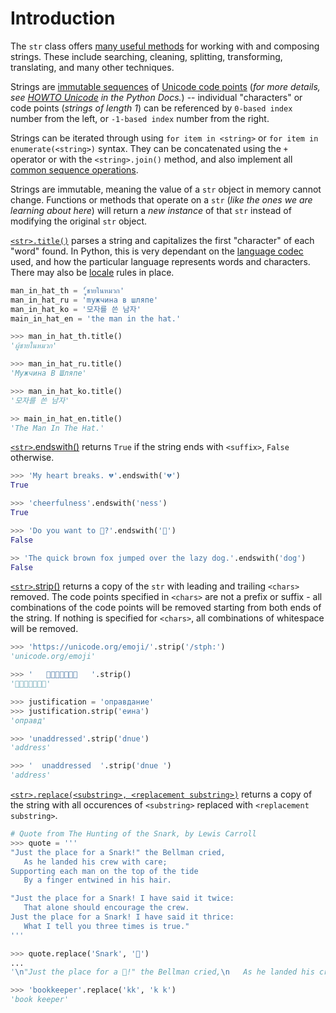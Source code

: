 # Introduction

The `str` class offers [many useful methods][str methods] for working with and composing strings.
These include searching, cleaning, splitting, transforming, translating, and many other techniques.

Strings are [immutable sequences][text sequence] of [Unicode code points][unicode code points] (_for more details, see [HOWTO Unicode][howto unicode] in the Python Docs._) -- individual "characters" or code points (_strings of length 1_) can be referenced by `0-based index` number from the left, or `-1-based index` number from the right.

Strings can be iterated through using `for item in <string>` or `for item in enumerate(<string>)` syntax.
They can be concatenated using the `+` operator or with the `<string>.join()` method, and also implement all [common sequence operations][common sequence operations].

Strings are immutable, meaning the value of a `str` object in memory cannot change.
Functions or methods that operate on a `str` (_like the ones we are learning about here_) will return a _new instance_ of that `str` instead of modifying the original `str` object.


[`<str>.title()`][str-title] parses a string and capitalizes the first "character" of each "word" found.  In Python, this is very dependant on the [language codec][codecs] used, and how the particular language represents words and characters.  There may also be [locale][locale] rules in place.

```python
man_in_hat_th = 'ู้ชายในหมวก'
man_in_hat_ru = 'mужчина в шляпе'
man_in_hat_ko = '모자를 쓴 남자'
main_in_hat_en = 'the man in the hat.'

>>> man_in_hat_th.title()
'ผู้ชายในหมวก'

>>> man_in_hat_ru.title()
'Мужчина В Шляпе'

>>> man_in_hat_ko.title()
'모자를 쓴 남자'

>> main_in_hat_en.title()
'The Man In The Hat.'
```

[`<str>`.endswith(<suffix>)][str-endswith] returns `True` if the string ends with `<suffix>`, `False` otherwise.

```python
>>> 'My heart breaks. 💔'.endswith('💔')
True

>>> 'cheerfulness'.endswith('ness')
True

>>> 'Do you want to 💃?'.endswith('💃')
False

>> 'The quick brown fox jumped over the lazy dog.'.endswith('dog')
False
```

[`<str>`.strip(<chars>)][str-strip] returns a copy of the `str` with leading and trailing `<chars>` removed.
The code points specified in `<chars>` are not a prefix or suffix - all combinations of the code points will be removed starting from both ends of the string.
 If nothing is specified for `<chars>`, all combinations of whitespace will be removed.

 ```python
 >>> 'https://unicode.org/emoji/'.strip('/stph:')
'unicode.org/emoji'

>>> '   🐪🐪🐪🌟🐪🐪🐪   '.strip()
'🐪🐪🐪🌟🐪🐪🐪'

>>> justification = 'оправдание'
>>> justification.strip('еина')
'оправд'

>>> 'unaddressed'.strip('dnue')
'address'

>>> '  unaddressed  '.strip('dnue ')
'address'
```

[`<str>.replace(<substring>, <replacement substring>)`][str-replace] returns a copy of the string with all occurences of `<substring>` replaced with `<replacement substring>`.

```python
# Quote from The Hunting of the Snark, by Lewis Carroll
>>> quote = '''
"Just the place for a Snark!" the Bellman cried,
   As he landed his crew with care;
Supporting each man on the top of the tide
   By a finger entwined in his hair.

"Just the place for a Snark! I have said it twice:
   That alone should encourage the crew.
Just the place for a Snark! I have said it thrice:
   What I tell you three times is true."
'''

>>> quote.replace('Snark', '🐲')
...
'\n"Just the place for a 🐲!" the Bellman cried,\n   As he landed his crew with care;\nSupporting each man on the top of the tide\n   By a finger entwined in his hair.\n\n"Just the place for a 🐲! I have said it twice:\n   That alone should encourage the crew.\nJust the place for a 🐲! I have said it thrice:\n   What I tell you three times is true."\n'

>>> 'bookkeeper'.replace('kk', 'k k')
'book keeper'
```

[str methods]: https://docs.python.org/3/library/stdtypes.html#string-methods
[text sequence]: https://docs.python.org/3/library/stdtypes.html#text-sequence-type-str
[unicode code points]: https://stackoverflow.com/questions/27331819/whats-the-difference-between-a-character-a-code-point-a-glyph-and-a-grapheme
[common sequence operations]: https://docs.python.org/3/library/stdtypes.html#text-sequence-type-str
[str-title]: https://docs.python.org/3/library/stdtypes.html#str.title
[str-endswith]: https://docs.python.org/3/library/stdtypes.html#str.endswith
[str-strip]: https://docs.python.org/3/library/stdtypes.html#str.strip
[str-replace]: https://docs.python.org/3/library/stdtypes.html#str.replace
[codecs]: https://docs.python.org/3/library/codecs.html
[locale]: https://docs.python.org/3/library/locale.html#module-locale
[howto unicode]: https://docs.python.org/3/howto/unicode.html
